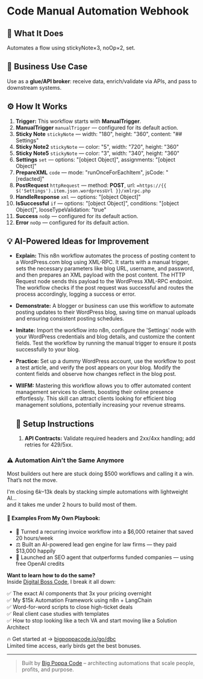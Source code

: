 # Code Manual Automation Webhook
  ## 🚀 What It Does
  Automates a flow using stickyNote×3, noOp×2, set.
  
  ## 💼 Business Use Case
  Use as a **glue/API broker**: receive data, enrich/validate via APIs, and pass to downstream systems.
  
  ## ⚙️ How It Works
  1. **Trigger:** This workflow starts with **ManualTrigger**.
  2. **ManualTrigger** `manualTrigger` — configured for its default action.
3. **Sticky Note** `stickyNote` — width: "180", height: "360", content: "## Settings"
4. **Sticky Note2** `stickyNote` — color: "5", width: "720", height: "360"
5. **Sticky Note5** `stickyNote` — color: "3", width: "340", height: "360"
6. **Settings** `set` — options: "[object Object]", assignments: "[object Object]"
7. **PrepareXML** `code` — mode: "runOnceForEachItem", jsCode: "[redacted]"
8. **PostRequest** `httpRequest` — method: **POST**, url: `=https://{{ $('Settings').item.json.wordpressUrl }}/xmlrpc.php`
9. **HandleResponse** `xml` — options: "[object Object]"
10. **IsSuccessful** `if` — options: "[object Object]", conditions: "[object Object]", looseTypeValidation: "true"
11. **Success** `noOp` — configured for its default action.
12. **Error** `noOp` — configured for its default action.
  
  ## 💡 AI-Powered Ideas for Improvement
  - **Explain:** This n8n workflow automates the process of posting content to a WordPress.com blog using XML-RPC. It starts with a manual trigger, sets the necessary parameters like blog URL, username, and password, and then prepares an XML payload with the post content. The HTTP Request node sends this payload to the WordPress XML-RPC endpoint. The workflow checks if the post request was successful and routes the process accordingly, logging a success or error.
  
- **Demonstrate:** A blogger or business can use this workflow to automate posting updates to their WordPress blog, saving time on manual uploads and ensuring consistent posting schedules.

- **Imitate:** Import the workflow into n8n, configure the 'Settings' node with your WordPress credentials and blog details, and customize the content fields. Test the workflow by running the manual trigger to ensure it posts successfully to your blog.

- **Practice:** Set up a dummy WordPress account, use the workflow to post a test article, and verify the post appears on your blog. Modify the content fields and observe how changes reflect in the blog post.

- **WIIFM:** Mastering this workflow allows you to offer automated content management services to clients, boosting their online presence effortlessly. This skill can attract clients looking for efficient blog management solutions, potentially increasing your revenue streams.
  
  ## 🔧 Setup Instructions
  1. **API Contracts:** Validate required headers and 2xx/4xx handling; add retries for 429/5xx.
  
### ⚠️ Automation Ain’t the Same Anymore

Most builders out here are stuck doing $500 workflows and calling it a win.  
That’s not the move.  

I'm closing $6k–$13k deals by stacking simple automations with lightweight AI...  
and it takes me under 2 hours to build most of them.

#### 🧠 Examples From My Own Playbook:
- 🔁 Turned a recurring invoice workflow into a $6,000 retainer that saved 20 hours/week  
- ⚖️ Built an AI-powered lead gen engine for law firms — they paid $13,000 happily  
- 🚀 Launched an SEO agent that outperforms funded companies — using free OpenAI credits  

**Want to learn how to do the same?**  
Inside [Digital Boss Code](https://bigpoppacode.io/go/dbc), I break it all down:

✅ The exact AI components that 3x your pricing overnight  
✅ My $15k Automation Framework using n8n + LangChain  
✅ Word-for-word scripts to close high-ticket deals  
✅ Real client case studies with templates  
✅ How to stop looking like a tech VA and start moving like a Solution Architect  

🔥 Get started at → [bigpoppacode.io/go/dbc](https://bigpoppacode.io/go/dbc)  
Limited time access, early birds get the best bonuses.

---
> Built by [Big Poppa Code](https://bigpoppacode.io) – architecting automations that scale people, profits, and purpose.
  